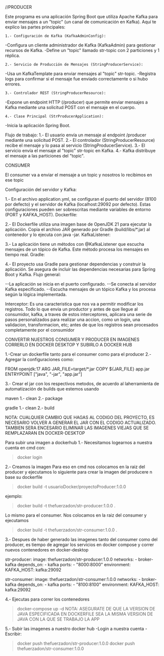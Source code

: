 //PRODUCER

Este programa es una aplicación Spring Boot que utiliza Apache Kafka para enviar mensajes a 
un "topic" (un canal de comunicación en Kafka). Aquí te explico las partes principales:


	1.- Configuración de Kafka (KafkaAdminConfig):
-Configura un cliente administrador de Kafka (KafkaAdmin) para gestionar recursos de Kafka.
-Define un "topic" llamado str-topic con 2 particiones y 1 réplica.

	2.- Servicio de Producción de Mensajes (StringProducerService):
-Usa un KafkaTemplate para enviar mensajes al "topic" str-topic.
-Registra logs para confirmar si el mensaje fue enviado correctamente o si hubo errores.

	3.- Controlador REST (StringProducerResource):
-Expone un endpoint HTTP (/producer) que permite enviar mensajes a Kafka mediante una solicitud POST con el mensaje en el cuerpo.

	4.- Clase Principal (StrProducerApplication):
-Inicia la aplicación Spring Boot.

Flujo de trabajo:
1.- El usuario envía un mensaje al endpoint /producer mediante una solicitud POST.
2.- El controlador (StringProducerResource) recibe el mensaje y lo pasa al servicio (StringProducerService).
3.- El servicio envía el mensaje al "topic" str-topic en Kafka.
4.- Kafka distribuye el mensaje a las particiones del "topic".





CONSUMER

El consumer va a enviar el mensaje a un topic y nosotros lo recibimos en ese topic

Configuración del servidor y Kafka:

1.- En el archivo application.yml, se configuran el puerto del servidor (8100 por defecto) y el servidor de Kafka (localhost:29092 por defecto). Estas configuraciones pueden ser sobrescritas mediante variables de entorno (PORT y KAFKA_HOST).
Dockerfile:

2.- El Dockerfile utiliza una imagen base de OpenJDK 21 para ejecutar la aplicación. Copia el archivo JAR generado por Gradle (build/libs/*.jar) al contenedor y lo ejecuta con java -jar.
KafkaListener:

3.- La aplicación  tiene un métodos con @KafkaListener que escucha mensajes de un tópico de Kafka. Este método procesa los mensajes en tiempo real.
Gradle:

4.- El proyecto usa Gradle para gestionar dependencias y construir la aplicación. Se asegura de incluir las dependencias necesarias para Spring Boot y Kafka.
Flujo general:

--La aplicación se inicia en el puerto configurado.
--Se conecta al servidor Kafka especificado.
--Escucha mensajes de un tópico Kafka y los procesa según la lógica implementada.

Interceptor: Es una caracteristica que nos va a permitir modificar los registros. Todo lo que envia un productor y antes de que llegue al consumidor, kafka, a traves de estos interceptores, 
aplicara una serie de pasos personalizados para realizar una accion, como un login, una validacion, transformacion, etc; antes de que los registros sean procesados completamente por el consumidor


CONVERTIR NUESTROS CONSUMER Y PRODUCER EN IMAGENES CORRERLO EN DOCKER DESKTOP Y SUBIRLO A DOCKER HUB

1.-Crear un dockerfile tanto para el consumer como para el producer
2.- Agregar la configuraciones como:

 FROM openjdk:17
ARG JAR_FILE=target/*.jar
COPY ${JAR_FILE} app.jar
ENTRYPOINT ["java", "-jar", "app.jar"]

3.- Crear el jar con los respectivos metodos, de acuerdo al  laherramienta de automatización de builds que estemos usando

maven
1.- clean
2.- package


gradle
1.- clean
2.- build

NOTA: CUALQUIER CAMBIO QUE HAGAS AL CODIGO DEL PROYECTO, ES NECESARIO VOLVER A GENERAR EL JAR CON EL CODIGO ACTUALIZADO. TAMBIEN SERA ENCESARIO ELIMINAR LAS IMAGENES VIEJAS QUE SE REMPLAZARAN EN DOCKER-DESKTOP

Para subir una imagen a dockerhub 
1.- Necesitamos logearnos a nuestra cuenta en cmd con:
   >docker login

2.- Creamos la imagen
Para eso en cmd nos colocamos en la raiz del producer y ejecutamos lo siguiente para crear la imagen del producere n base su dockerfile
>docker build -t usuarioDocker/proyectoProducer:1.0.0

ejemplo:
>docker build -t thefuerzadon/str-producer:1.0.0 .


Lo mismo para el consumer. Nos colocamos en la raiz del consumer y ejecutamos
>docker build -t thefuerzadon/str-consumer:1.0.0 .

3.- Despues de haber generado las imagenes tanto del consumer como del producer, es tiempo de agregar los servicios en docker compose y correr nuevos contenedores  en docker-desktop

str-producer:
    image: thefuerzadon/str-producer:1.0.0
    networks:
      - broker-kafka
    depends_on:
      - kafka
    ports:
      - "8000:8000"
    environment:
      KAFKA_HOST: kafka:29092

  str-consumer:
    image: thefuerzadon/str-consumer:1.0.0
    networks:
      - broker-kafka
    depends_on:
      - kafka
    ports:
      - "8100:8100"
    environment:
      KAFKA_HOST: kafka:29092

4.- Ejecutas para correr los contenedores
> docker-compose up -d
NOTA: ASEGURATE DE QUE LA VERSION DE JAVA ESPECIFICADA EN DOCKERFILE SEA LA MISMA VERSION DE JAVA CON LA QUE SE TRABAJO LA APP


5.- Subir las imagenes a nuestro docker hub
-Login a nuestra cuenta
-Escribir:

>docker push thefuerzadon/str-producer:1.0.0
>docker push thefuerzadon/str-consumer:1.0.0
